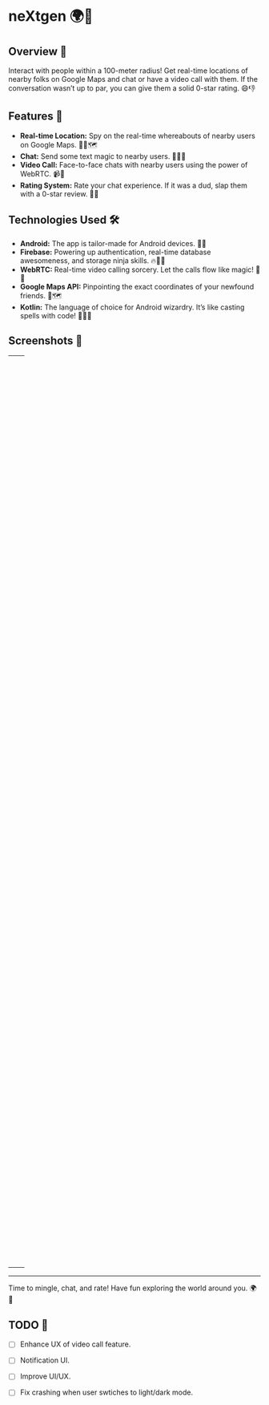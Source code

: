 # neXtgen 🌍📱

## Overview 🌟
Interact with people within a 100-meter radius! Get real-time locations of nearby folks on Google Maps and chat or have a video call with them. If the conversation wasn’t up to par, you can give them a solid 0-star rating. 😄👎

## Features 🚀
- **Real-time Location:** Spy on the real-time whereabouts of nearby users on Google Maps. 🕵️‍♂️🗺️
- **Chat:** Send some text magic to nearby users. 💬🧙‍♂️
- **Video Call:** Face-to-face chats with nearby users using the power of WebRTC. 📹👥
- **Rating System:** Rate your chat experience. If it was a dud, slap them with a 0-star review. 🌟😢

## Technologies Used 🛠️
- **Android:** The app is tailor-made for Android devices. 🤖📱
- **Firebase:** Powering up authentication, real-time database awesomeness, and storage ninja skills. 🔥🧙‍♀️
- **WebRTC:** Real-time video calling sorcery. Let the calls flow like magic! 🎩🔮
- **Google Maps API:** Pinpointing the exact coordinates of your newfound friends. 📍🗺️
- **Kotlin:** The language of choice for Android wizardry. It’s like casting spells with code! 🧙‍♂️✨

## Screenshots 📸

<table>
  <tr>
    <td><img src="https://github.com/Vishwajith-Shettigar/NextGen/assets/76042077/67e113b9-71f8-4a41-8f12-58f4a70869ea" alt="Real-time Location" style="width: 0;height:600px"/></td>
    <td><img src="https://github.com/Vishwajith-Shettigar/NextGen/assets/76042077/de10e364-b5e5-4e0a-aab1-f6f7fdf4958a" alt="Chat Interface" style="width: 0;height:600px""/></td>
  </tr>
  <tr>
    <td><img src="https://github.com/Vishwajith-Shettigar/NextGen/assets/76042077/e98f0919-9547-461f-8437-0d2a0cd81046" alt="Real-time Location" style="width: 0;height:600px"/></td>
    <td><img src="https://github.com/Vishwajith-Shettigar/NextGen/assets/76042077/5b61abcb-4eb9-4d48-a204-cd1427d321d0" alt="Chat Interface" style="width: 0;height:600px""/></td>
  </tr>
  <tr>
    <td><img src="https://github.com/Vishwajith-Shettigar/NextGen/assets/76042077/493ea38d-8fa4-4596-ade8-937848672dc4" alt="Real-time Location" style="width: 0;height:600px"/></td>
    <td><img src="https://github.com/Vishwajith-Shettigar/NextGen/assets/76042077/278f6e58-65fe-41e2-b6ca-ec496e8410d1" alt="Chat Interface" style="width: 0;height:600px""/></td>
  </tr>
</table>

---

Time to mingle, chat, and rate! Have fun exploring the world around you. 🌍🎉

## TODO 📝
- [ ] Enhance UX of video call feature.
- [ ] Notification UI.
- [ ] Improve UI/UX.
- [ ] Fix crashing when user swtiches to light/dark mode.


